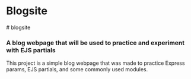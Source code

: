 <h1> Blogsite </h1>
# blogsite
<h3>
A blog webpage that will be used to practice and experiment with EJS partials
</h3>

<p>This project is a simple blog webpage that was made to practice Express params, EJS partials, and some commonly used modules.</p>
